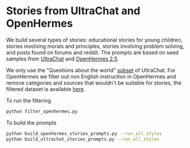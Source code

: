 # Stories from UltraChat and OpenHermes

We build several types of stories: educational stories for young children, stories involving morals and principles, stories involving problem solving, and posts found on forums and reddit. The prompts are based on seed samples from [UltraChat](https://huggingface.co/datasets/stingning/ultrachat) and [OpenHermes 2.5](https://huggingface.co/datasets/teknium/OpenHermes-2.5). 

We only use the "Questions about the world" [subset](https://huggingface.co/datasets/HuggingFaceTB/ultrachat_questions_about_world) of UltraChat. For OpenHermes we filter out non English instruction in OpenHermes and remove categories and sources that wouldn't be suitable for stories, the filtered dataset is available [here](https://huggingface.co/datasets/HuggingFaceTB/openhermes_filtered).

To run the filtering
```bash
python filter_openhermes.py
```

To build the prompts
```bash
python build_openhermes_stories_prompts.py --run_all_styles
python build_ultrachat_stories_prompts.py --run_all_styles
```
